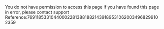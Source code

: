 You do not have permission to access this page If you have found this page in error, please contact support Reference:76911853310440002281388188214391895310620034968299102359